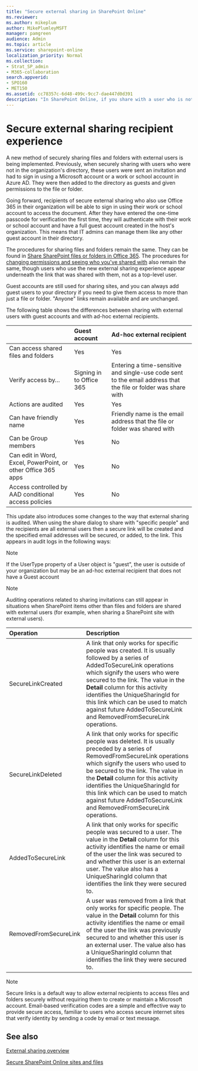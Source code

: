 ```yaml
---
title: "Secure external sharing in SharePoint Online"
ms.reviewer: 
ms.author: mikeplum
author: MikePlumleyMSFT
manager: pamgreen
audience: Admin
ms.topic: article
ms.service: sharepoint-online
localization_priority: Normal
ms.collection:  
- Strat_SP_admin
- M365-collaboration
search.appverid:
- SPO160
- MET150
ms.assetid: cc78357c-6d48-499c-9cc7-dae447d0d391
description: "In SharePoint Online, if you share with a user who is not in the directory, they are sent a one-time code that they can use to verify their identity."
---
```


# Secure external sharing recipient experience

A new method of securely sharing files and folders with external users is being implemented. Previously, when securely sharing with users who were not in the organization's directory, these users were sent an invitation and had to sign in using a Microsoft account or a work or school account in Azure AD. They were then added to the directory as guests and given permissions to the file or folder.
  
Going forward, recipients of secure external sharing who also use Office 365 in their organization will be able to sign in using their work or school account to access the document. After they have entered the one-time passcode for verification the first time, they will authenticate with their work or school account and have a full guest account created in the host's organization. This means that IT admins can manage them like any other guest account in their directory. 
  
The procedures for sharing files and folders remain the same. They can be found in [Share SharePoint files or folders in Office 365](https://support.office.com/article/1fe37332-0f9a-4719-970e-d2578da4941c). The procedures for [changing permissions and seeing who you've shared with](https://support.office.com/article/0a36470f-d7fe-40a0-bd74-0ac6c1e13323) also remain the same, though users who use the new external sharing experience appear underneath the link that was shared with them, not as a top-level user. 
  
Guest accounts are still used for sharing sites, and you can always add guest users to your directory if you need to give them access to more than just a file or folder. "Anyone" links remain available and are unchanged.
  
The following table shows the differences between sharing with external users with guest accounts and with ad-hoc external recipients.
  
||**Guest account**|**Ad-hoc external recipient**|
|:-----|:-----|:-----|
|Can access shared files and folders  <br/> |Yes  <br/> |Yes  <br/> |
|Verify access by…  <br/> |Signing in to Office 365  <br/> |Entering a time-sensitive and single-use code sent to the email address that the file or folder was share with  <br/> |
|Actions are audited  <br/> |Yes  <br/> |Yes  <br/> |
|Can have friendly name  <br/> |Yes  <br/> |Friendly name is the email address that the file or folder was shared with  <br/> |
|Can be Group members  <br/> |Yes  <br/> |No  <br/> |
|Can edit in Word, Excel, PowerPoint, or other Office 365 apps  <br/> |Yes  <br/> |No  <br/> |
|Access controlled by AAD conditional access policies  <br/> |Yes  <br/> |No  <br/> |
   
 This update also introduces some changes to the way that external sharing is audited. When using the share dialog to share with "specific people" and the recipients are all external users then a secure link will be created and the specified email addresses will be secured, or added, to the link. This appears in audit logs in the following ways: 
  
> [!NOTE]
> If the UserType property of a User object is "guest", the user is outside of your organization but may be an ad-hoc external recipient that does not have a Guest account 
  
> [!NOTE]
> Auditing operations related to sharing invitations can still appear in situations when SharePoint items other than files and folders are shared with external users (for example, when sharing a SharePoint site with external users). 
  
|**Operation**|**Description**|
|:-----|:-----|
|SecureLinkCreated  <br/> |A link that only works for specific people was created. It is usually followed by a series of AddedToSecureLink operations which signify the users who were secured to the link. The value in the **Detail** column for this activity identifies the UniqueSharingId for this link which can be used to match against future AddedToSecureLink and RemovedFromSecureLink operations. <br/> |
|SecureLinkDeleted  <br/> |A link that only works for specific people was deleted. It is usually preceded by a series of RemovedFromSecureLink operations which signify the users who used to be secured to the link. The value in the **Detail** column for this activity identifies the UniqueSharingId for this link which can be used to match against future AddedToSecureLink and RemovedFromSecureLink operations. <br/> |
|AddedToSecureLink  <br/> |A link that only works for specific people was secured to a user. The value in the **Detail** column for this activity identifies the name or email of the user the link was secured to and whether this user is an external user. The value also has a UniqueSharingId column that identifies the link they were secured to.  <br/> |
|RemovedFromSecureLink  <br/> |A user was removed from a link that only works for specific people. The value in the **Detail** column for this activity identifies the name or email of the user the link was previously secured to and whether this user is an external user. The value also has a UniqueSharingId column that identifies the link they were secured to.  <br/> |

> [!NOTE]
> Secure links is a default way to allow external recipients to access files and folders securely without requiring them to create or maintain a Microsoft account. Email-based verification codes are a simple and effective way to provide secure access, familiar to users who access secure internet sites that verify identity by sending a code by email or text message.

## See also
[External sharing overview](external-sharing-overview.md)

[Secure SharePoint Online sites and files](/office365/securitycompliance/secure-sharepoint-online-sites-and-files)

